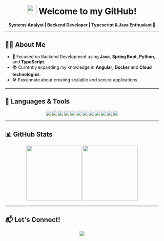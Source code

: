 <h1 align="center">
  <img src="https://emojis.slackmojis.com/emojis/images/1531849430/4246/blob-sunglasses.gif?1531849430" width="30"/>
  Welcome to my GitHub! 
</h1>

<p align="center">
  <b>Systems Analyst | Backend Developer | Typescript & Java Enthusiast 🚀</b>
</p>

---

## 👨‍💻 About Me

- 🎯 Focused on Backend Development using **Java**, **Spring Boot**, **Python**, and **TypeScript**.
- 📚 Currently expanding my knowledge in **Angular**, **Docker** and **Cloud technologies**.
- 🛠 Passionate about creating scalable and secure applications.

---

## 🚀 Languages & Tools

<p align="center">
  <img src="https://img.shields.io/badge/-TypeScript-05122A?style=flat&logo=typescript&logoColor=white" />
  <img src="https://img.shields.io/badge/-React-05122A?style=flat&logo=react" />
  <img src="https://img.shields.io/badge/-Java-05122A?style=flat&logo=java" />
  <img src="https://img.shields.io/badge/-Docker-05122A?style=flat&logo=docker" />
  <img src="https://img.shields.io/badge/-Git-05122A?style=flat&logo=git" />
  <img src="https://img.shields.io/badge/-PostgreSQL-05122A?style=flat&logo=postgresql" />
  <img src="https://img.shields.io/badge/-MySQL-05122A?style=flat&logo=mysql" />
  <img src="https://img.shields.io/badge/-Linux-05122A?style=flat&logo=linux" />
  <img src="https://img.shields.io/badge/-Firebase-05122A?style=flat&logo=firebase" />
  <img src="https://img.shields.io/badge/-OracleDB-05122A?style=flat&logo=oracle" />
  <img src="https://img.shields.io/badge/-Visual%20Studio%20Code-05122A?style=flat&logo=visual-studio-code" />
  <img src="https://img.shields.io/badge/-IntelliJ%20IDEA-05122A?style=flat&logo=jetbrains" />
</p>

---

## 📊 GitHub Stats

<p align="center">
  <img height="180em" src="https://github-readme-stats.vercel.app/api?username=thsilvar&show_icons=true&hide_border=true&count_private=true&cache_seconds=3600" />
  <img height="180em" src="https://github-readme-stats.vercel.app/api/top-langs/?username=thsilvar&layout=compact&hide_border=true&langs_count=10&cache_seconds=3600" />
</p>

---

## 📬 Let's Connect!

<p align="center">
  <a href="https://www.linkedin.com/in/thsilvar/">
    <img src="https://img.shields.io/badge/-LinkedIn-0077B5?style=for-the-badge&logo=linkedin&logoColor=white"/>
  </a>
</p>
